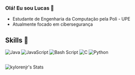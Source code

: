 
### Olá! Eu sou Lucas 👋

- Estudante de Engenharia da Computação pela Poli - UPE</br>
- Atualmente focado em cibersegurança </br>

## Skills 🎯
![Java](https://img.shields.io/badge/java-%23ED8B00.svg?style=for-the-badge&logo=openjdk&logoColor=white) ![JavaScript](https://img.shields.io/badge/javascript-%23323330.svg?style=for-the-badge&logo=javascript&logoColor=%23F7DF1E) ![Bash Script](https://img.shields.io/badge/bash_script-%23121011.svg?style=for-the-badge&logo=gnu-bash&logoColor=white) ![C](https://img.shields.io/badge/C-A8B9CC.svg?style=for-the-badge&logo=C&logoColor=black) ![Python](https://img.shields.io/badge/Python-3776AB.svg?style=for-the-badge&logo=Python&logoColor=white)
## 
![kylorenjr's Stats](https://github-readme-stats.vercel.app/api?username=kylorenjr&theme=dark&show_icons=true&hide_border=false&count_private=true)
